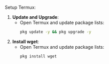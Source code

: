 Setup Termux:

1. **Update and Upgrade**:
   - Open Termux and update package lists:
     ```bash
     pkg update -y && pkg upgrade -y
     ```
2. **Install wget**:
   - Open Termux and update package lists:
     ```bash
     pkg install wget
     ```

